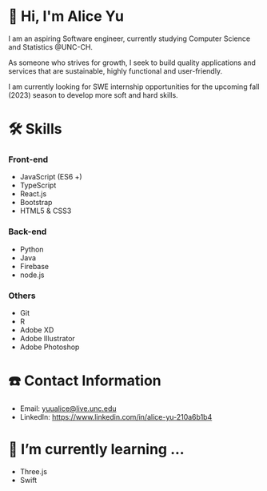 # 👋 Hi, I'm Alice Yu
  I am an aspiring Software engineer, currently studying Computer Science and Statistics @UNC-CH. 
  
  As someone who strives for growth, I seek to build quality applications and services that are sustainable, highly functional and user-friendly. 
  
  I am currently looking for SWE internship opportunities for the upcoming fall (2023) season to develop more soft and hard skills.
  
# 🛠 Skills 
### Front-end 
+ JavaScript (ES6 +)
+ TypeScript
+ React.js
+ Bootstrap
+ HTML5 & CSS3

### Back-end 
+ Python
+ Java
+ Firebase
+ node.js

### Others 
+ Git
+ R
+ Adobe XD
+ Adobe Illustrator 
+ Adobe Photoshop 

# ☎️ Contact Information 
- Email: yuualice@live.unc.edu
- LinkedIn: https://www.linkedin.com/in/alice-yu-210a6b1b4

# 🌱 I’m currently learning ...
+ Three.js
+ Swift

<!---
yuualice/yuualice is a ✨ special ✨ repository because its `README.md` (this file) appears on your GitHub profile.
You can click the Preview link to take a look at your changes.
--->
